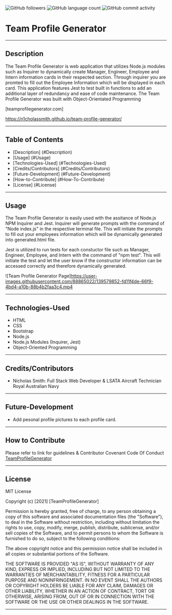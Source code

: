 <img alt="GitHub followers" src="https://img.shields.io/github/followers/N1cholasSmith?style=social">     <img alt="GitHub language count" src="https://img.shields.io/github/languages/count/N1cholasSmith/horiseon-search-engine-optimization?style=social">     <img alt="GitHub commit activity" src="https://img.shields.io/github/commit-activity/w/N1cholasSmith/horiseon-search-engine-optimization?style=social">


# Team Profile Generator

---
## Description
The Team Profile Generator is web application that utilizes Node.js modules such as Inquirer to dynamically create Manager, Engineer, Employee and Intern information cards in their respected section. Through inquirer you are promted to fill out the Employee Information which will be displayed in each card. This application features Jest to test built in functions to add an additional layer of redundancy and ease of code maintenance. The Team Profile Generator was built with Object-Orientated Programming

[teamprofilegenerator.com]

https://n1cholassmith.github.io/team-profile-generator/

---
## Table of Contents
- [Description] (#Description)
- [Usage] (#Usage)
- [Technologies-Used] (#Technologies-Used)
- [Credits/Contributors] (#Credits/Contributors)
- [Future-Development] (#Future-Development)
- [How-to-Contribute] (#How-To-Contribute)
- [License] (#License)
---
## Usage

The Team Profile Generator is easily used with the assitance of Node.js NPM Inquirer and Jest. Inquirer will generate prompts with the command of "Node index.js" in the respective terminal file. This will initiate the prompts to fill out your employees information which will be dynamically generated into generated.html file. 

Jest is utilized to run tests for each constuctor file such as Manager, Engineer, Employee, and Intern with the command of "npm test". This will initiate the test and let the user know if the constructor information can be accessed correctly and therefore dynamically generated. 

![Team Profile Generator Page]https://user-images.githubusercontent.com/88865022/139579852-fd11f4de-66f9-4bd4-a10b-88b4b2faa3c4.mp4

---

## Technologies-Used
- HTML
- CSS 
- Bootstrap 
- Node.js
- Node.js Modules (Inquirer, Jest)
- Object-Oriented Programming

---
## Credits/Contributors
- Nicholas Smith: Full Stack Web Developer & LSATA Aircraft Technician Royal Australian Navy

---
## Future-Development
- Add pesonal profile pictures to each profile card.

---
## How to Contribute

Please refer to link for guidelines & Contributor Covenant Code Of Conduct [TeamProfileGenerator](https://www.contributor-covenant.org/)

---
## License
MIT License

Copyright (c) [2021] [TeamProfileGenerator]

Permission is hereby granted, free of charge, to any person obtaining a copy
of this software and associated documentation files (the "Software"), to deal
in the Software without restriction, including without limitation the rights
to use, copy, modify, merge, publish, distribute, sublicense, and/or sell
copies of the Software, and to permit persons to whom the Software is
furnished to do so, subject to the following conditions:

The above copyright notice and this permission notice shall be included in all
copies or substantial portions of the Software.

THE SOFTWARE IS PROVIDED "AS IS", WITHOUT WARRANTY OF ANY KIND, EXPRESS OR
IMPLIED, INCLUDING BUT NOT LIMITED TO THE WARRANTIES OF MERCHANTABILITY,
FITNESS FOR A PARTICULAR PURPOSE AND NONINFRINGEMENT. IN NO EVENT SHALL THE
AUTHORS OR COPYRIGHT HOLDERS BE LIABLE FOR ANY CLAIM, DAMAGES OR OTHER
LIABILITY, WHETHER IN AN ACTION OF CONTRACT, TORT OR OTHERWISE, ARISING FROM,
OUT OF OR IN CONNECTION WITH THE SOFTWARE OR THE USE OR OTHER DEALINGS IN THE
SOFTWARE.

---
